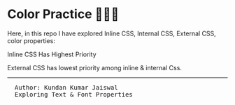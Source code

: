 # Color Practice 🏃‍♂️‍➡️

Here, in this repo I have explored Inline CSS, Internal CSS, External CSS, color properties:

Inline CSS Has Highest Priority

External CSS has lowest priority among inline & internal Css.


<hr>
<pre>
  Author: Kundan Kumar Jaiswal
  Exploring Text & Font Properties</pre>